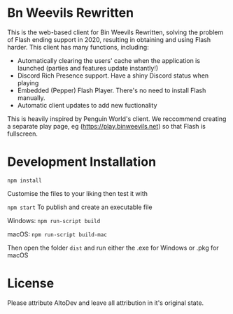 # Bn Weevils Rewritten
This is the web-based client for Bin Weevils Rewritten, solving the problem of Flash ending support in 2020, resulting in obtaining and using Flash harder. This client has many functions, including:
- Automatically clearing the users' cache when the application is launched (parties and features update instantly!)
- Discord Rich Presence support. Have a shiny Discord status when playing
- Embedded (Pepper) Flash Player. There's no need to install Flash manually.
- Automatic client updates to add new fuctionality

This is heavily inspired by Penguin World's client. We reccommend creating a separate play page, eg (https://play.binweevils.net) so that Flash is fullscreen.
# Development Installation
`npm install`

Customise the files to your liking then test it with

`npm start`
To publish and create an executable file

Windows: `npm run-script build`

macOS: `npm run-script build-mac`


Then open the folder `dist` and run either the .exe for Windows or .pkg for macOS
# License
Please attribute AltoDev and leave all attribution in it's original state.
